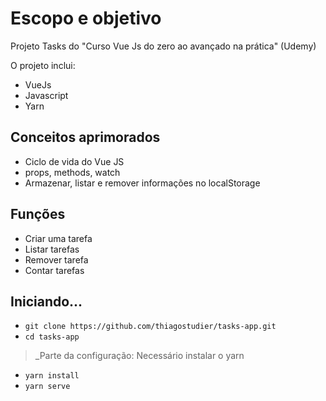 # Escopo e objetivo

Projeto Tasks do "Curso Vue Js do zero ao avançado na prática" (Udemy)

O projeto inclui:
- VueJs
- Javascript
- Yarn

## Conceitos aprimorados
- Ciclo de vida do Vue JS
- props, methods, watch
- Armazenar, listar e remover informações no localStorage

## Funções
- Criar uma tarefa
- Listar tarefas
- Remover tarefa
- Contar tarefas

## Iniciando...

- `git clone https://github.com/thiagostudier/tasks-app.git`
- `cd tasks-app`

> _Parte da configuração: Necessário instalar o yarn

- `yarn install`
- `yarn serve`
